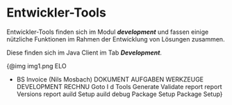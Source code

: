 # Entwickler-Tools

Entwickler-Tools finden sich im Modul <span
style='font-weight:bold;font-style:italic'>development</span> und fassen einige nützliche Funktionen im Rahmen der Entwicklung von Lösungen zusammen.

Diese finden sich im Java Client im Tab <span
style='font-weight:bold;font-style:italic'>Development</span>.

{@img img1.png ELO 
- BS Invoice (Nils Mosbach) 
DOKUMENT 
AUFGABEN 
WERKZEUGE 
DEVELOPMENT 
RECHNU 
Goto I d 
Tools 
Generate Validate 
report 
report 
Versions report 
auild Setup auild debug 
Package Setup Package 
Setup}




